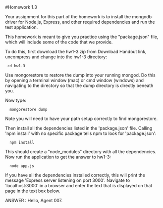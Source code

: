 #Homework 1.3

Your assignment for this part of the homework is to
install the mongodb driver for Node.js,
Express, and other required dependencies and
run the test application.

This homework is meant to give you practice using the "package.json" file,
which will include some of the code that we provide.


To do this,
first download the hw1-3.zip from Download Handout link,
uncompress and change into the hw1-3 directory:


     cd hw1-3
     
     
Use mongorestore to restore the dump into your running mongod. 
Do this by opening a terminal window (mac) or cmd window (windows) 
and navigating to the directory
so that the dump directory is directly beneath you. 

Now type:

      mongorestore dump
      
Note you will need to have your path setup correctly to find mongorestore.

Then install all the dependencies listed in the 'package.json' file.
Calling 'npm install' with no specific package tells npm to look for 'package.json':

      npm install
      
This should create a "node_modules" directory with all the dependencies. 
Now run the application to get the answer to hw1-3:

      node app.js
      
If you have all the dependencies installed correctly,
this will print the message 'Express server listening on port 3000'.
Navigate to 'localhost:3000' in a browser and
enter the text that is displayed on that page in the text box below.


ANSWER : Hello, Agent 007.
